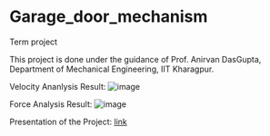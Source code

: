 # Garage_door_mechanism
Term project

This project is done under the guidance of Prof. Anirvan DasGupta, Department of Mechanical Engineering, IIT Kharagpur.

Velocity Ananlysis Result:
![image](https://user-images.githubusercontent.com/86645982/126890400-341facf0-e4d2-4497-be6b-a279e690b7f8.png)

Force Analysis Result:
![image](https://user-images.githubusercontent.com/86645982/126890319-f89ada78-7ea5-476b-87f4-dec223af84fd.png)


Presentation of the Project: [link](https://youtu.be/zphGylBGgSM)
